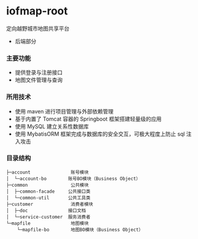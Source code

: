 ﻿# iofmap-root
 

定向越野城市地图共享平台
 - 后端部分

### 主要功能

* 提供登录与注册接口
* 地图文件管理与查询

### 所用技术

* 使用 maven 进行项目管理与外部依赖管理
* 基于内置了 Tomcat 容器的 Springboot 框架搭建轻量级的应用
* 使用 MySQL 建立关系性数据库
* 使用 MybatisORM 框架完成与数据库的安全交互，可极大程度上防止 sql 注入攻击


### 目录结构

```
├─account               账号模块
│  └─account-bo        账号BO模块（Business Object）
├─common                公共模块
│  ├─common-facade     公共接口类
│  └─common-util       公共工具类
├─customer              消费者模块
│  ├─doc               接口文档
│  └─service-customer  服务消费者
└─mapfile               地图模块
    └─mapfile-bo        地图BO模块（Business Object）
```
